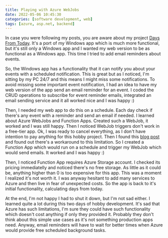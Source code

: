 ```yaml
---
title: Playing with Azure WebJobs
date: 2022-05-06 10:45:30
categories: [software development, web]
tags: [azure, asp.net, backend]
---
```

In case you were following my posts, you are aware about my project [Days From Today](https://stipe.xyz/posts/my-first-asp-net-core-mvc-app/). It's a port of my Windows app which is much more functional, but it's still only a Windows app and I wanted my web version to be as functional as a Windows app. This time I tried to add email reminders about events.
<!--more-->

So, the Windows app has a functionality that it can notify you about your events with a scheduled notification. This is great but as I noticed, I'm sitting by my PC 24/7 and this means I might miss some notifications. To avoid missing some important event notification, I had an idea to have my web version of the app send an email reminder for an event. I coded the CRUD operations to subscribe for event reminder emails, integrated an email sending service and it all worked nice and I was happy :)

Then, I needed my web app to do this on a schedule. Each day check if there's any event with a reminder and send an email if needed. I learned about Azure WebJobs and Function Apps. Created such a WebJob, it worked and I was still happy. Then I noticed WebJob triggers don't work in a free-tier app. Ok, I was ready to cancel everything, as I don't have intention to pay anything for this hobby project. Then I found this [blog post](https://medium.com/@patrick_abel/a-poor-mans-approach-for-scheduling-azure-web-jobs-f46e0f4fcdb3) and found out there's a workaround to this limitation. So I created a Function App which would run on a schedule and trigger my WebJob which would send emails. It worked and I was happy :)

Then, I noticed Function App requires Azure Storage account. I checked its pricing immediatelly and noticed there's no free storage. As little as it could be, anything higher than 0 is too expensive for this app. This was a moment I realized it's not worth it. I was anyway hesitant to add many services to Azure and then live in fear of unexpected costs. So the app is back to it's initial functionality, calculating days from today. 

At the end, I'm not happy I had to shut it down, but I'm not sad either. I learned quite a lot during this two days of hobby development. It's sad that Azure has such limitations, I'm sure they could have such functionality which doesn't cost anything if only they provided it. Probably they don't think about this simple use cases as it's not something production apps need. Anyway, email reminders will have to wait for better times when Azure would provide free scheduled background tasks.